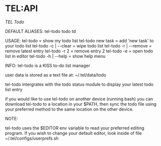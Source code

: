 # TEL:API

_TEL Todo_

DEFAULT ALIASES:
tel-todo
todo
td

USAGE:
tel-todo		= show my todo list
tel-todo new task 	= add 'new task' to your todo list
tel-todo -c | --clear	= wipe todo list 
tel-todo -r | --remove	= remove latest entry
tel-todo -r 2		= remove entry 2
tel-todo -e 		= open todo list in editor
tel-todo -h | --help 	= show help menu

INFO:
tel-todo is a KISS to-do list manager

user data is stored as a text file at: ~/.tel/data/todo

tel-todo intergrates with the todo status module to display your latest todo list entry

if you would like to use tel-todo on another device (running bash) you can download tel-todo to a location in your $PATH, then sync the todo file using your preferred method to the same location on the other device.

NOTE:

tel-todo uses the $EDITOR env variable to read your preferred editing program. If you wish to change your default editor, look inside of file ~/.tel/configs/userprefs.sh

